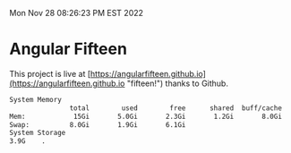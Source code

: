 Mon Nov 28 08:26:23 PM EST 2022

# Angular Fifteen


This project is live at [https://angularfifteen.github.io](https://angularfifteen.github.io "fifteen!") thanks to Github.

```bash
System Memory
               total        used        free      shared  buff/cache   available
Mem:            15Gi       5.0Gi       2.3Gi       1.2Gi       8.0Gi       8.7Gi
Swap:          8.0Gi       1.9Gi       6.1Gi
System Storage
3.9G	.
```
```bash
